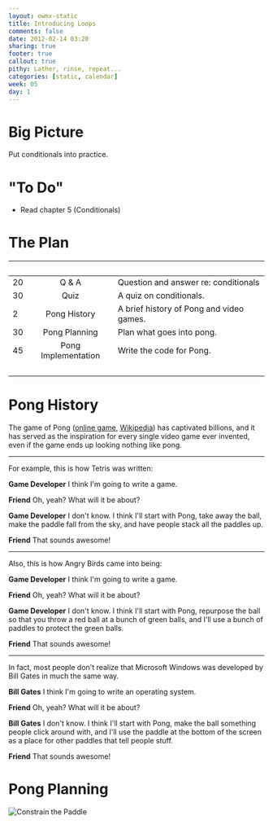 ```yaml
---
layout: owmx-static
title: Introducing Loops
comments: false
date: 2012-02-14 03:20
sharing: true
footer: true
callout: true
pithy: Lather, rinse, repeat...
categories: [static, calendar]
week: 05
day: 1
---
```


# Big Picture
Put conditionals into practice.

# "To Do"
* Read chapter 5 (Conditionals)

# The Plan

&nbsp; |&nbsp; | &nbsp;
 :-- | :--: | :--
20 | Q & A | Question and answer re: conditionals
30 | Quiz | A quiz on conditionals.
2 | Pong History | A brief history of Pong and video games.
30 | Pong Planning | Plan what goes into pong.
45 | Pong Implementation | Write the code for Pong.
&nbsp; | &nbsp; | &nbsp;

# Pong History

The game of Pong ([online game](http://zinid.com/jspong/), [Wikipedia](http://en.wikipedia.org/wiki/Pong)) has captivated billions, and it has served as the inspiration for every single video game ever invented, even if the game ends up looking nothing like pong. 

<hr/>

For example, this is how Tetris was written:

**Game Developer** I think I'm going to write a game.

**Friend** Oh, yeah? What will it be about?

**Game Developer** I don't know. I think I'll start with Pong, take away the ball, make the paddle fall from the sky, and have people stack all the paddles up.

**Friend** That sounds awesome!

<hr/>

Also, this is how Angry Birds came into being:

**Game Developer** I think I'm going to write a game.

**Friend** Oh, yeah? What will it be about?

**Game Developer** I don't know. I think I'll start with Pong, repurpose the ball so that you throw a red ball at a bunch of green balls, and I'll use a bunch of paddles to protect the green balls.

**Friend** That sounds awesome!

<hr/>

In fact, most people don't realize that Microsoft Windows was developed by Bill Gates in much the same way.

**Bill Gates** I think I'm going to write an operating system.

**Friend** Oh, yeah? What will it be about?

**Bill Gates** I don't know. I think I'll start with Pong, make the ball something people click around with, and I'll use the paddle at the bottom of the screen as a place for other paddles that tell people stuff.

**Friend** That sounds awesome!

# Pong Planning



![Constrain the Paddle]({{site.url}}/images/pong-paddle-constrain.png)
